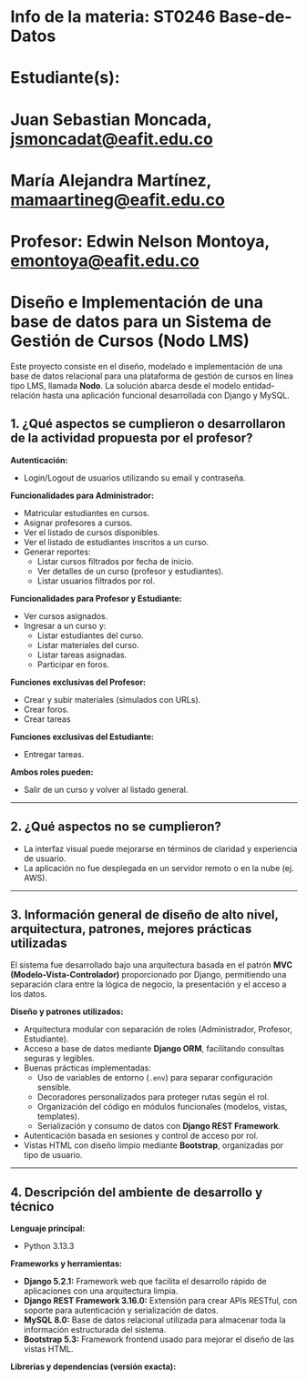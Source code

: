 # Info de la materia: ST0246 Base-de-Datos
#
# Estudiante(s): 
# Juan Sebastian Moncada, jsmoncadat@eafit.edu.co
# María Alejandra Martínez, mamaartineg@eafit.edu.co
#
# Profesor: Edwin Nelson Montoya, emontoya@eafit.edu.co

# Diseño e Implementación de una base de datos para un Sistema de Gestión de Cursos (Nodo LMS)

Este proyecto consiste en el diseño, modelado e implementación de una base de datos relacional para una plataforma de gestión de cursos en línea tipo LMS, llamada **Nodo**. La solución abarca desde el modelo entidad-relación hasta una aplicación funcional desarrollada con Django y MySQL.

## 1. ¿Qué aspectos se cumplieron o desarrollaron de la actividad propuesta por el profesor?

**Autenticación:**
- Login/Logout de usuarios utilizando su email y contraseña.

**Funcionalidades para Administrador:**
- Matricular estudiantes en cursos.
- Asignar profesores a cursos.
- Ver el listado de cursos disponibles.
- Ver el listado de estudiantes inscritos a un curso.
- Generar reportes:
  - Listar cursos filtrados por fecha de inicio.
  - Ver detalles de un curso (profesor y estudiantes).
  - Listar usuarios filtrados por rol.

**Funcionalidades para Profesor y Estudiante:**
- Ver cursos asignados.
- Ingresar a un curso y:
  - Listar estudiantes del curso.
  - Listar materiales del curso.
  - Listar tareas asignadas.
  - Participar en foros.

**Funciones exclusivas del Profesor:**
- Crear y subir materiales (simulados con URLs).
- Crear foros.
- Crear tareas

**Funciones exclusivas del Estudiante:**
- Entregar tareas.

**Ambos roles pueden:**
- Salir de un curso y volver al listado general.

---

## 2. ¿Qué aspectos no se cumplieron?

- La interfaz visual puede mejorarse en términos de claridad y experiencia de usuario.
- La aplicación no fue desplegada en un servidor remoto o en la nube (ej. AWS).

---

## 3. Información general de diseño de alto nivel, arquitectura, patrones, mejores prácticas utilizadas

El sistema fue desarrollado bajo una arquitectura basada en el patrón **MVC (Modelo-Vista-Controlador)** proporcionado por Django, permitiendo una separación clara entre la lógica de negocio, la presentación y el acceso a los datos.

**Diseño y patrones utilizados:**
- Arquitectura modular con separación de roles (Administrador, Profesor, Estudiante).
- Acceso a base de datos mediante **Django ORM**, facilitando consultas seguras y legibles.
- Buenas prácticas implementadas:
  - Uso de variables de entorno (`.env`) para separar configuración sensible.
  - Decoradores personalizados para proteger rutas según el rol.
  - Organización del código en módulos funcionales (modelos, vistas, templates).
  - Serialización y consumo de datos con **Django REST Framework**.
- Autenticación basada en sesiones y control de acceso por rol.
- Vistas HTML con diseño limpio mediante **Bootstrap**, organizadas por tipo de usuario.

---

## 4. Descripción del ambiente de desarrollo y técnico

**Lenguaje principal:**  
- Python 3.13.3

**Frameworks y herramientas:**
- **Django 5.2.1:** Framework web que facilita el desarrollo rápido de aplicaciones con una arquitectura limpia.
- **Django REST Framework 3.16.0:** Extensión para crear APIs RESTful, con soporte para autenticación y serialización de datos.
- **MySQL 8.0:** Base de datos relacional utilizada para almacenar toda la información estructurada del sistema.
- **Bootstrap 5.3:** Framework frontend usado para mejorar el diseño de las vistas HTML.



**Librerías y dependencias (versión exacta):**
